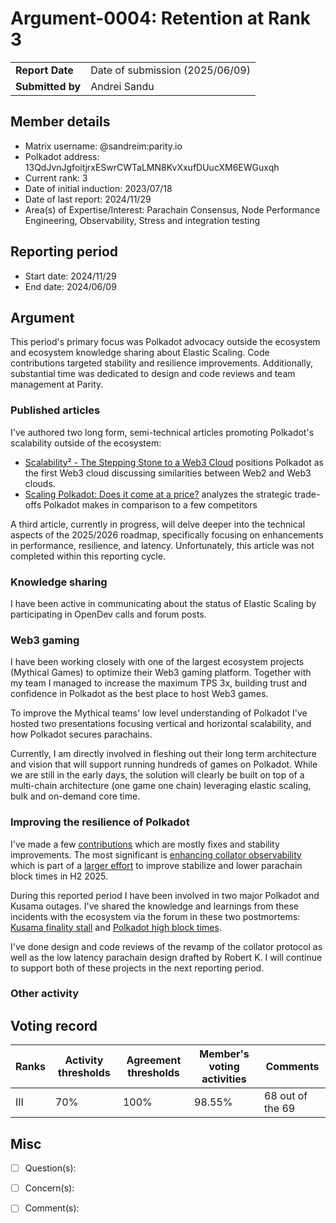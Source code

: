 # Argument-0004: Retention at Rank 3

|                 |                                                                                             |
| --------------- | ------------------------------------------------------------------------------------------- |
| **Report Date** | Date of submission (2025/06/09)                                                             |
| **Submitted by**| Andrei Sandu                                                                        |

## Member details

- Matrix username: @sandreim:parity.io
- Polkadot address: 13QdJvnJgfoitjrxESwrCWTaLMN8KvXxufDUucXM6EWGuxqh
- Current rank: 3
- Date of initial induction: 2023/07/18
- Date of last report: 2024/11/29
- Area(s) of Expertise/Interest: Parachain Consensus, Node Performance Engineering, Observability,
Stress and integration testing

## Reporting period

- Start date: 2024/11/29
- End date: 2024/06/09

## Argument

This period's primary focus was Polkadot advocacy outside the ecosystem and ecosystem knowledge
sharing about Elastic Scaling. Code contributions targeted stability and resilience improvements.
Additionally, substantial time was dedicated to design and code reviews and team management at
Parity.

### Published articles

I've authored two long form, semi-technical articles promoting Polkadot's scalability outside of
the ecosystem:

- [Scalability² - The Stepping Stone to a Web3 Cloud](https://www.parity.io/blog/polkadot-web3-cloud)
positions Polkadot as the first Web3 cloud discussing similarities between Web2 and Web3 clouds.
- [Scaling Polkadot: Does it come at a price?](https://www.parity.io/blog/scalability-tradeoffs-polkadot-web3)
analyzes the strategic trade-offs Polkadot makes in comparison to a few competitors

A third article, currently in progress, will delve deeper into the technical aspects of the 2025/2026
roadmap, specifically focusing on enhancements in performance, resilience, and latency. Unfortunately,
this article was not completed within this reporting cycle.

### Knowledge sharing

I have been active in communicating about the status of Elastic Scaling by participating in OpenDev
calls and forum posts.

### Web3 gaming

I have been working closely with one of the largest ecosystem projects (Mythical Games) to optimize
their Web3 gaming platform. Together with my team I managed to increase the maximum TPS 3x,
building trust and confidence in Polkadot as the best place to host Web3 games.

To improve the Mythical teams' low level understanding of Polkadot I've hosted two presentations
focusing vertical and horizontal scalability, and how Polkadot secures parachains.

Currently, I am directly involved in fleshing out their long term architecture and vision that will
support running hundreds of games on Polkadot. While we are still in the early days, the solution
will clearly be built on top of a multi-chain architecture (one game one chain) leveraging elastic
scaling, bulk and on-demand core time.

### Improving the resilience of Polkadot

I've made a few [contributions](https://github.com/paritytech/polkadot-sdk/pulls?q=is%3Apr+author%3Asandreim+is%3Aclosed+merged%3A2024-12-12..2025-06-09+) which are mostly fixes and stability improvements.
The most significant is [enhancing collator observability](https://github.com/paritytech/polkadot-sdk/pull/8230)
which is part of a [larger effort](https://github.com/paritytech/polkadot-sdk/issues/7575) to improve
stabilize and lower parachain block times in H2 2025.

During this reported period I have been involved in two major Polkadot and Kusama outages.
I've shared the knowledge and learnings from these incidents with the ecosystem via the forum
in these two postmortems: [Kusama finality stall](https://forum.polkadot.network/t/2025-05-09-kusama-dispute-storm-postmortem/12947) and
[Polkadot high block times](https://forum.polkadot.network/t/2025-05-03-polkadot-parachain-block-time-degradation/12963).

I've done design and code reviews of the revamp of the collator protocol as well
as the low latency parachain design drafted by Robert K. I will continue to support both of
these projects in the next reporting period.

### Other activity



## Voting record

|  Ranks | Activity thresholds | Agreement thresholds | Member's voting activities | Comments |
|---|---|---|---|---|
|III|70%   |100%  | 98.55% | 68 out of the 69 |

## Misc

- [ ] Question(s): 

- [ ] Concern(s): 

- [ ] Comment(s): 
